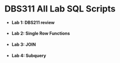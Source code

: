 # DBS311 All Lab SQL Scripts

- #### Lab 1: DBS211 review
- #### Lab 2: Single Row Functions
- #### Lab 3: JOIN
- #### Lab 4: Subquery
